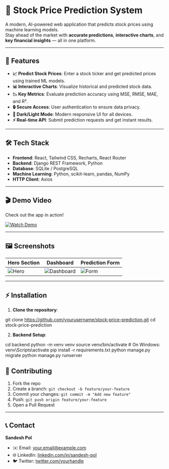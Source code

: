 # 🚀 Stock Price Prediction System

A modern, AI-powered web application that predicts stock prices using machine learning models.  
Stay ahead of the market with **accurate predictions**, **interactive charts**, and **key financial insights** — all in one platform.  

---

## 🌟 Features

- **📈 Predict Stock Prices**: Enter a stock ticker and get predicted prices using trained ML models.  
- **📊 Interactive Charts**: Visualize historical and predicted stock data.  
- **📉 Key Metrics**: Evaluate prediction accuracy using MSE, RMSE, MAE, and R².  
- **🔒 Secure Access**: User authentication to ensure data privacy.  
- **🌙 Dark/Light Mode**: Modern responsive UI for all devices.  
- **⚡ Real-time API**: Submit prediction requests and get instant results.  

---

## 🛠 Tech Stack

- **Frontend**: React, Tailwind CSS, Recharts, React Router  
- **Backend**: Django REST Framework, Python  
- **Database**: SQLite / PostgreSQL  
- **Machine Learning**: Python, scikit-learn, pandas, NumPy  
- **HTTP Client**: Axios  

---

## 🎬 Demo Video

Check out the app in action!  

[![Watch Demo](screenshots/demo-thumbnail.png)](https://www.youtube.com/watch?v=YOUR_VIDEO_LINK)

---

## 🖼 Screenshots

| Hero Section | Dashboard | Prediction Form |
|--------------|-----------|----------------|
| ![Hero](screenshots/hero.png) | ![Dashboard](screenshots/dashboard.png) | ![Form](screenshots/prediction-form.png) |

---

## ⚡ Installation

1. **Clone the repository**:

git clone https://github.com/yourusername/stock-price-prediction.git
cd stock-price-prediction

2. **Backend Setup**:

cd backend
python -m venv venv
source venv/bin/activate   # On Windows: venv\Scripts\activate
pip install -r requirements.txt
python manage.py migrate
python manage.py runserver

## 🤝 Contributing

1. Fork the repo
2. Create a branch: `git checkout -b feature/your-feature`
3. Commit your changes: `git commit -m "Add new feature"`
4. Push: `git push origin feature/your-feature`
5. Open a Pull Request

---

## 📞 Contact

**Sandesh Pol**

- ✉️ Email: [your.email@example.com](mailto:sandeshpol268@gmail.com.com)
- 🌐 LinkedIn: [linkedin.com/in/sandesh-pol](https://linkedin.com/in/sandesh-pol-dev444)
- 🐦 Twitter: [twitter.com/yourhandle](https://twitter.com/yourhandle)

